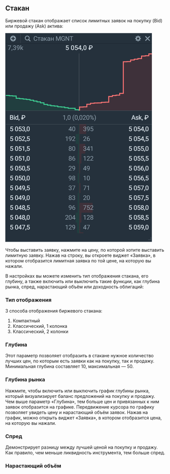 ## Стакан 
Биржевой стакан отображает список лимитных заявок на покупку (Bid) или продажу (Ask) актива: 

![alt text](orderbook.png)

Чтобы выставить заявку, нажмите на цену, по которой хотите выставить лимитную заявку. Нажав на строку, вы откроете виджет «Заявка», в котором отобразится лимитная заявка по той цене, на которую вы нажали. 

В настройках вы можете изменить тип отображения стакана, его глубину, а также включить или выключить такие функции, как глубина рынка, спред, нарастающий объём или доходность облигаций: 

### Тип отображения  
3 способа отображения биржевого стакана:
1. Компактный 
2. Классический, 1 колонка 
3. Классический, 2 колонки 

### Глубина
Этот параметр позволяет отобразить в стакане нужное количество лучших цен, по которым есть заявки как на покупку, так и продажу. Минимальная глубина составляет 10, максимальная — 50.

### Глубина рынка
Нажмите, чтобы включить или выключить график глубины рынка, который визуализирует баланс предложений на покупку и продажу. Чем выше параметр «Глубина», тем больше цен и привязанных к ним заявок отобразится на графике. 
Передвижение курсора по графику позволяет увидеть цену и нарастающий объём заявок. Нажав на график, можно открыть виджет «Заявка», в котором отобразится цена, на которую вы нажали. 

### Спред
Демонстрирует разницу между лучшей ценой на покупку и продажу. Как правило, чем меньше ликвидность инструмента, тем больше спред. 

### Нарастающий объём 


